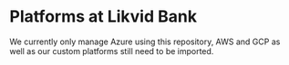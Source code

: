 # Platforms at Likvid Bank

We currently only manage Azure using this repository, AWS and GCP as well as our custom platforms still need to
be imported.